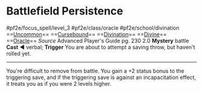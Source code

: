 # Battlefield Persistence
#pf2e/focus_spell/level_3 #pf2e/class/oracle #pf2e/school/divination 
==[Uncommon](../../../rules/traits/uncommon.md)== ==[Cursebound](../../../Traits/Cursebound.md)== ==[Divination](../../../rules/traits/divination.md)== ==[Divine](../../../rules/traits/divine.md)== ==[Oracle](../../../Traits/Oracle.md)==
*Source* Advanced Player's Guide pg. 230 2.0
**Mystery** battle
**Cast** ◄ verbal; **Trigger** You are about to attempt a saving throw, but haven't rolled yet.

---
You're difficult to remove from battle. You gain a +2 status bonus to the triggering save, and if the triggering save is against an incapacitation effect, it treats you as if you were 2 levels higher.